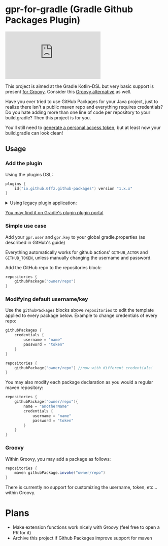 # gpr-for-gradle (Gradle Github Packages Plugin) 

[![Gradle Plugin Portal](https://badgen.net/maven/v/metadata-url/https/plugins.gradle.org/m2/io/github/0ffz/github-packages/io.github.0ffz.github-packages.gradle.plugin/maven-metadata.xml?label=gradlePluginPortal)](https://plugins.gradle.org/plugin/io.github.0ffz.github-packages)

This project is aimed at the Gradle Kotlin-DSL but very basic support is present [for Groovy](#Groovy). Consider this [Groovy alternative](https://plugins.gradle.org/plugin/io.github.0ffz.github-packages) as well.   

Have you ever tried to use GitHub Packages for your Java project, just to realize there isn't a public maven repo and everything requires credentials? Do you hate adding more than one line of code per repository to your build.gradle? Then this project is for you.

You'll still need to [generate a personal access token](https://docs.github.com/en/packages/using-github-packages-with-your-projects-ecosystem/configuring-gradle-for-use-with-github-packages#authenticating-to-github-packages), but at least now your build.gradle can look clean!

## Usage

### Add the plugin


Using the plugins DSL:

```kotlin
plugins {
    id("io.github.0ffz.github-packages") version "1.x.x"
}
```

<details>
<summary>Using legacy plugin application: </summary>
<p>

```kotlin
buildscript {
  repositories {
    maven {
      url = uri("https://plugins.gradle.org/m2/")
    }
  }
  dependencies {
    classpath("gradle.plugin.io.github.0ffz:gpr-for-gradle:1.x.x")
  }
}

apply(plugin = "io.github.0ffz.github-packages")
```
</p>
</details>

[You may find it on Gradle's plugin plugin portal](https://plugins.gradle.org/plugin/io.github.0ffz.github-packages) 

### Simple use case

Add your `gpr.user` and `gpr.key` to your global gradle.properties (as described in GitHub's guide)

Everything automatically works for github actions' `GITHUB_ACTOR` and `GITHUB_TOKEN`, unless manually changing the username and password.

Add the GitHub repo to the repositories block:

```kotlin
repositories {
    githubPackage("owner/repo")
}
```

### Modifying default username/key

Use the `githubPackages` blocks above `repositories` to edit the template applied to every package below. Example to change credentials of every repo:

```kotlin
githubPackages {
    credentials {
        username = "name"
        password = "token"
    }
}

repositories {
    githubPackage("owner/repo") //now with different credentials!
}
```

You may also modify each package declaration as you would a regular maven repository:

```kotlin
repositories {
    githubPackage("owner/repo"){
        name = "anotherName"
        credentials {
            username = "name"
            password = "token"
        }
    }
}
```

### Groovy

Within Groovy, you may add a package as follows: 

```groovy
repositories {
    maven githubPackage.invoke("owner/repo")
}
```

There is currently no support for customizing the username, token, etc... within Groovy.

# Plans

- Make extension functions work nicely with Groovy (feel free to open a PR for it)
- Archive this project if Github Packages improve support for maven
